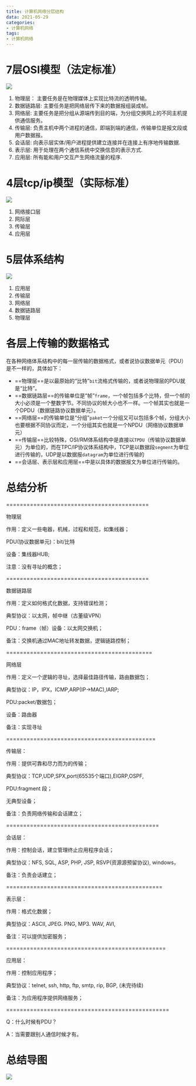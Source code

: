 ```yaml
---
title: 计算机网络分层结构
data: 2021-05-29
categories:
- 计算机网络
tags:
- 计算机网络
---
```

# 7层OSI模型（法定标准）
![](https://pic.imgdb.cn/item/626e5f80239250f7c583d33f.png)
1. 物理层： 主要任务是在物理媒体上实现比特流的透明传输。
2. 数据链路层: 主要任务是把网络层传下来的数据报组装成帧。
3. 网络层: 主要任务是把分组从源端传到目的端，为分组交换网上的不同主机提供通信服务。
4. 传输层: 负责主机中两个进程的通信，即端到端的通信，传输单位是报文段或用户数据报。
5. 会话层: 向表示层实体/用户进程提供建立连接并在连接上有序地传输数据.
6. 表示层: 用于处理在两个通信系统中交换信息的表示方式.
7. 应用层: 所有能和用户交互产生网络流量的程序.
# 4层tcp/ip模型（实际标准）
![](https://pic.imgdb.cn/item/626e5fad239250f7c5843a7d.png)
1. 网络接口层
2. 网际层
3. 传输层
4. 应用层
# 5层体系结构
![](https://pic.imgdb.cn/item/626e5fc8239250f7c5847726.png)
1. 应用层
2. 传输层
3. 网络层
4. 数据链路层
5. 物理层
# 各层上传输的数据格式
在各种网络体系结构中的每一层传输的数据格式，或者说协议数据单元（PDU）是不一样的，具体如下：
* ==物理层==是以最原始的“比特”`bit`流格式传输的，或者说物理层的PDU就是“比特”。
* ==数据链路层==的传输单位是“帧”`frame`，一个帧包括多个比特，但一个帧的大小必须是一个整数字节。不同协议的帧大小也不一样。一个帧其实也就是一个DPDU（数据链路协议数据单元）。
* ==网络层==的传输单位是“分组”`paket`一个分组又可以包括多个帧，分组大小也要根据不同协议而定，一个分组其实也就是一个NPDU（网络协议数据单元）
* ==传输层==比较特殊，OSI/RM体系结构中是直接以`TPDU`（传输协议数据单元）为单位的，而在TPC/IP协议体系结构中，TCP是以数据段`segment`为单位进行传输的，UDP是以数据报`datagram`为单位进行传输的
* ==会话层、表示层和应用层==中是以具体的数据报文为单位进行传输的。
# 总结分析
==========================================

物理层

作用：定义一些电器，机械，过程和规范，如集线器；

PDU(协议数据单元)：bit/比特

设备：集线器HUB;

注意：没有寻址的概念；

==========================================

数据链路层

作用：定义如何格式化数据，支持错误检测；

典型协议：以太网，帧中继（古董级VPN）

PDU：frame（帧）设备：以太网交换机；

备注：交换机通过MAC地址转发数据，逻辑链路控制；

===========================================

网络层

作用：定义一个逻辑的寻址，选择最佳路径传输，路由数据包；

典型协议：IP，IPX，ICMP,ARP(IP->MAC),IARP;

PDU:packet/数据包；

设备：路由器

备注：实现寻址

============================================

传输层：

作用：提供可靠和尽力而为的传输；

典型协议：TCP,UDP,SPX,port(65535个端口),EIGRP,OSPF,

PDU:fragment 段；

无典型设备；

备注：负责网络传输和会话建立；

=============================================

会话层：

作用：控制会话，建立管理终止应用程序会话；

典型协议：NFS, SQL, ASP, PHP, JSP, RSVP(资源源预留协议), windows， 

备注：负责会话建立；

==============================================

表示层：

作用：格式化数据；

典型协议：ASCII, JPEG. PNG, MP3. WAV, AVI, 

备注：可以提供加密服务；

===============================================

应用层：

作用：控制应用程序；

典型协议：telnet, ssh, http, ftp, smtp, rip, BGP, (未完待续)

备注：为应用程序提供网络服务；

================================================

Q：什么时候有PDU？

A：当需要跟别人通信时候才有。
# 总结导图
![](/bockpicture/第一章思维导图.png)